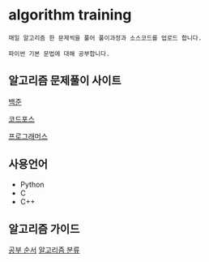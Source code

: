 # algorithm training

```
매일 알고리즘 한 문제씩을 풀어 풀이과정과 소스코드를 업로드 합니다.

파이썬 기본 문법에 대해 공부합니다.
```

## 알고리즘 문제풀이 사이트

[백준](https://www.acmicpc.net/problem/tags)

[코드포스](https://codeforces.com/)

[프로그래머스](https://programmers.co.kr/)


## 사용언어
* Python
* C
* C++

## 알고리즘 가이드

[공부 순서](https://baactree.tistory.com/52)
[알고리즘 분류](https://github.com/namjunemy/TIL/tree/master/Algorithm)
